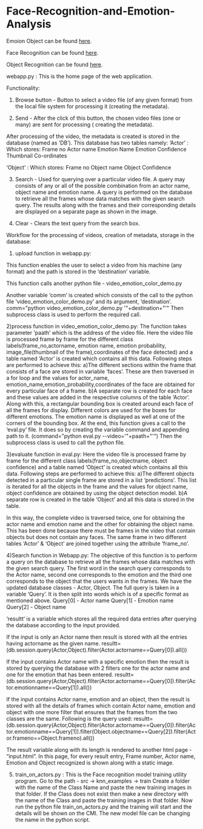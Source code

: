 # Face-Recognition-and-Emotion-Analysis

Emoion Object can be found [here](https://github.com/oarriaga/face_classification).

Face Recognition can be found [here](https://github.com/ageitgey/face_recognition).

Object Recognition can be found [here](https://github.com/devicehive/devicehive-video-analysis).


webapp.py : This is the home page of the web application.



Functionality:
1) Browse button - Button to select a video file (of any given format) from the local file system for processing it (creating the metadata).

2) Send - After the click of this button, the chosen video files (one or many) are sent for processing ( creating the metadata).

After processing of the video, the metadata is created is stored in the database (named as ‘DB’). 
This database has two tables namely: 
‘Actor’ : Which stores:
Frame no
Actor name
Emotion Name
Emotion Confidence
Thumbnail
Co-ordinates

‘Object’ : Which stores:
Frame no
Object name
Object Confidence



3) Search - Used for querying over a particular video file. A query may consists of any or all of the possible combination from an actor name, object name and emotion name.
A query is performed on the database to retrieve all the frames whose data matches with the given search query. The results along with the frames and their corresponding details are displayed on a separate page as shown in the image.

4) Clear - Clears the text query from the search box.



Workflow for the processing of videos, creation of metadata, storage in the database:
    
1) upload function in webapp.py:

This function enables the user to select a video from his machine (any format) and the path is stored in the ‘destination’ variable.

This function calls another python file - video_emotion_color_demo.py

Another variable ‘comm’ is created which consists of the call to the python file ‘video_emotion_color_demo.py’ and its argument, ‘destination’.
comm="python video_emotion_color_demo.py '"+destination+"'"
Then subprocess class is used to perform the required call.

2)process function in video_emotion_color_demo.py:
    The function takes parameter ‘paath’ which is the address of the video file. Here the video file is processed frame by frame for the different class labels(frame_no,actorname, emotion name, emotion probability, image_file(thumbnail of the frame),coordinates of the face detected) and a table named ‘Actor’ is created which contains all this data.
Following steps are performed to achieve this:
a)The different sections within the frame that consists of a face are stored in variable ‘faces’. These are then traversed in a for loop and the values for actor_name, emotion_name,emotion_probability,coordinates of the face are obtained for every particular face of a frame.
b)A separate row is created for each face and these values are added in the respective columns of the table ‘Actor’.
Along with this, a rectangular bounding box is created around each face of all the frames for display. Different colors are used for the boxes for different emotions. The emotion name is displayed as well at one of the corners of the bounding box.
At the end, this function gives a call to the ‘eval.py’ file. It does so by creating the variable command and appending path to it. (command="python eval.py --video='"+paath+"'")
Then the subprocess class is used to call the python file.

3)evaluate function in eval.py:
Here the video file is processed frame by frame for the different class labels(frame_no,objectname, object confidence) and a table named ‘Object’ is created which contains all this data.
Following steps are performed to achieve this:
a)The different objects detected in a particular single frame are stored in a list ‘predictions’. This list is iterated for all the objects in the frame and the values for object name, object confidence are obtained by using the object detection model.
b)A separate row is created in the table ‘Object’ and all this data is stored in the table.



In this way, the complete video is traversed twice, one for obtaining the actor name and emotion name and the other for obtaining the object name. This has been done because there must be frames in the video that contain objects but does not contain any faces. The same frame in two different tables ‘Actor’ & ‘Object’ are joined together using the attribute ‘frame_no’.

4)Search function in Webapp.py:
    The objective of this function is to perform a query on the database to retrieve all the frames whose data matches with the given search query. The first word in the search query corresponds to the Actor name, second one corresponds to the emotion and the third one corresponds to the object that the users wants in the frames. We have the updated database classes - Actor, Object. The full query is taken in a variable ‘Query’. It is then split into words which is of a specific format as mentioned above. 
    Query[0] - Actor name
Query[1] - Emotion name
    Query[2] - Object name

‘resultt’ is a variable which stores all the required data entries after querying the database according to the input provided. 

If the input is only an Actor name then result is stored with all the entries having actorname as the given name.
resultt=(db.session.query(Actor,Object).filter(Actor.actorname==Query[0]).all())


If the input contains Actor name with a specific emotion then the result is stored by querying the database with 2 filters one for the actor name and one for the emotion that has been entered.
resultt=(db.session.query(Actor,Object).filter(Actor.actorname==Query[0]).filter(Actor.emotionname==Query[1]).all())    

If the input contains Actor name, emotion and an object, then the result is stored with all the details of frames which contain Actor name, emotion and object with one more filter that ensures that the frames from the two classes are the same. Following is the query used:
resultt=(db.session.query(Actor,Object).filter(Actor.actorname==Query[0]).filter(Actor.emotionname==Query[1]).filter(Object.objectname==Query[2]).filter(Actor.frameno==Object.frameno).all()) 

The result variable along with its length is rendered to another html page - “input.html”.
In this page, for every result entry, Frame number, Actor name,  Emotion and Object recognized is shown along with a static image.

 5) train_on_actors.py :
    This is the Face recognition model training utility program.
Go to the path -   src → knn_examples → train
Create a folder with the name of the Class Name and paste the new training images in that folder. If the Class does not exist then make a new directory with the name of the Class and paste the training images in that folder.
Now run the python file train_on_actors.py and the training will start and the details will be shown on the CMI. The new model file can be changing the name in the python script. 


    

